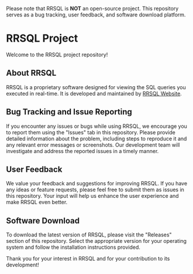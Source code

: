 Please note that RRSQL is **NOT** an open-source project. This repository serves as a bug tracking, user feedback, and software download platform.

# RRSQL Project

Welcome to the RRSQL project repository!

## About RRSQL
RRSQL is a proprietary software designed for viewing the SQL queries you executed in real-time. It is developed and maintained by [RRSQL Website](https://rrsql.com).

## Bug Tracking and Issue Reporting
If you encounter any issues or bugs while using RRSQL, we encourage you to report them using the "Issues" tab in this repository. Please provide detailed information about the problem, including steps to reproduce it and any relevant error messages or screenshots. Our development team will investigate and address the reported issues in a timely manner.

## User Feedback
We value your feedback and suggestions for improving RRSQL. If you have any ideas or feature requests, please feel free to submit them as issues in this repository. Your input will help us enhance the user experience and make RRSQL even better.

## Software Download
To download the latest version of RRSQL, please visit the "Releases" section of this repository. Select the appropriate version for your operating system and follow the installation instructions provided.

Thank you for your interest in RRSQL and for your contribution to its development!
